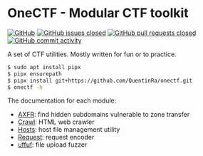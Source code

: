 # OneCTF - Modular CTF toolkit 

[![GitHub](https://img.shields.io/github/license/QuentinRa/onectf)](LICENSE)
[![GitHub issues closed](https://img.shields.io/github/issues-closed/QuentinRa/onectf?color=%23a0)](https://github.com/QuentinRa/onectf/issues)
[![GitHub pull requests closed](https://img.shields.io/github/issues-pr-closed/QuentinRa/onectf?color=%23a0)](https://github.com/QuentinRa/onectf/pulls)
[![GitHub commit activity](https://img.shields.io/github/commit-activity/m/QuentinRa/onectf)](https://github.com/QuentinRa/onectf)

A set of CTF utilities. Mostly written for fun or to practice.

```bash
$ sudo apt install pipx
$ pipx ensurepath
$ pipx install git+https://github.com/QuentinRa/onectf.git
$ onectf -h
```

The documentation for each module:

* [AXFR](docs/axfr.md): find hidden subdomains vulnerable to zone transfer
* [Crawl](docs/crawl.md): HTML web crawler
* [Hosts](docs/hosts.md): host file management utility
* [Request](docs/request.md): request encoder
* [uffuf](docs/uffuf.md): file upload fuzzer